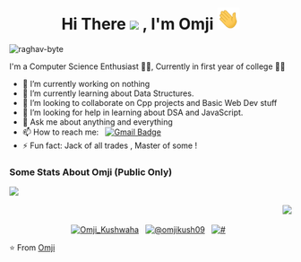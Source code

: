 

<h1 align="Center">  Hi There <img src="https://media.giphy.com/media/WUlplcMpOCEmTGBtBW/giphy.gif" width="40px"> , I'm Omji <img src="https://raw.githubusercontent.com/ABSphreak/ABSphreak/master/gifs/Hi.gif" width="40px" /> </h1>
<p align="left"> <img src="https://komarev.com/ghpvc/?username=omjikush09" alt="raghav-byte" /> </p>

I'm a Computer Science Enthusiast  👨‍💻, Currently in first year of college 👨‍🎓

- 🔭 I’m currently working on nothing  
- 🌱 I’m currently learning about Data Structures.
- 👯 I’m looking to collaborate on Cpp projects and Basic Web Dev stuff
- 🤔 I’m looking for help in learning about DSA and JavaScript.
- 💬 Ask me about anything and everything 
- 📫 How to reach me: &nbsp;&nbsp;[![Gmail Badge](https://img.shields.io/badge/-Gmail-c14438?style=flat-square&logo=Gmail&logoColor=white&link=mailto:omjimaurya09@gamil.com)](mailto:omjimaurayo09@gmail.com)
- ⚡ Fun fact: Jack of all trades , Master of some ! 


### Some Stats About Omji (Public Only)
<p align=start" >
 <img atl="most language used" src="https://github-readme-stats.vercel.app/api/top-langs/?username=omjikush09">

 
 </p>
 <p align="end" >
 <img atl="most language used" src="https://github-readme-streak-stats.herokuapp.com/?user=omjikush09">
 </p>
 


<p align="center">
<a href="https://www.linkedin.com/in/omji-kushwaha/" target="_blank"><img align="center" src="https://cdn.jsdelivr.net/npm/simple-icons@3.1.0/icons/linkedin.svg" alt="Omji_Kushwaha" height="25" width="25" /></a>&nbsp;&nbsp;
<a href="https://twitter.com/omjikush09" target="_blank"><img align="center" src="https://cdn.jsdelivr.net/npm/simple-icons@3.0.1/icons/twitter.svg" alt="@omjikush09" height="25" width="25" /></a>&nbsp;&nbsp;
<!-- <a href="https://dev.to/omji0909" target="_blank"><img align="center" src="https://cdn.jsdelivr.net/npm/simple-icons@3.0.1/icons/dev-dot-to.svg" alt="@omji" height="25" width="25" /></a> &nbsp;&nbsp; -->
<a href="#" target="_blank"><img align="center" src="https://cdn.jsdelivr.net/npm/simple-icons@3.0.1/icons/instagram.svg" alt="#" height="25" width="25" /></a>&nbsp;&nbsp;
</p>


⭐️ From [Omji](https://github.com/omjikush09)

